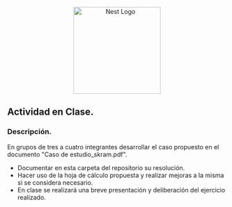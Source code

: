 <p align="center">
  <a href="http://nestjs.com/" target="blank"><img src="https://nestjs.com/img/logo-small.svg" width="200" alt="Nest Logo" /></a>
</p>

[circleci-image]: https://img.shields.io/circleci/build/github/nestjs/nest/master?token=abc123def456
[circleci-url]: https://circleci.com/gh/nestjs/nest
</p>

##  Actividad en Clase.

### Descripción.

En grupos de tres a cuatro integrantes desarrollar el caso propuesto en el documento "Caso de estudio_skram.pdf". 

 - Documentar en esta carpeta del repositorio su resolución.
 -  Hacer uso de la hoja de cálculo propuesta y realizar mejoras a la misma si se considera necesario.
 -  En clase se realizará una  breve presentación y deliberación del ejercicio realizado. 
